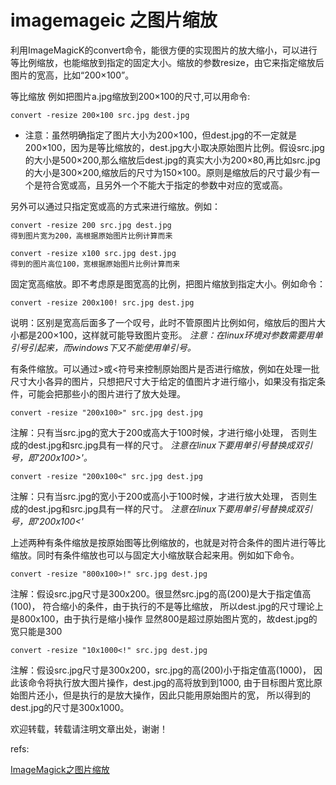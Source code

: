 # imagemageic 之图片缩放

利用ImageMagicK的convert命令，能很方便的实现图片的放大缩小，可以进行等比例缩放，也能缩放到指定的固定大小。缩放的参数resize，由它来指定缩放后图片的宽高，比如“200×100”。

等比缩放 例如把图片a.jpg缩放到200×100的尺寸,可以用命令:

	convert -resize 200×100 src.jpg dest.jpg

* 注意：虽然明确指定了图片大小为200×100，但dest.jpg的不一定就是200×100，因为是等比缩放的，dest.jpg大小取决原始图片比例。假设src.jpg的大小是500×200,那么缩放后dest.jpg的真实大小为200×80,再比如src.jpg的大小是300×200,缩放后的尺寸为150×100。原则是缩放后的尺寸最少有一个是符合宽或高，且另外一个不能大于指定的参数中对应的宽或高。

另外可以通过只指定宽或高的方式来进行缩放。例如：

	convert -resize 200 src.jpg dest.jpg
	得到图片宽为200，高根据原始图片比例计算而来

	convert -resize x100 src.jpg dest.jpg
	得到的图片高位100，宽根据原始图片比例计算而来

固定宽高缩放。即不考虑原是图宽高的比例，把图片缩放到指定大小。例如命令：

	convert -resize 200x100! src.jpg dest.jpg

说明：区别是宽高后面多了一个叹号，此时不管原图片比例如何，缩放后的图片大小都是200×100，这样就可能导致图片变形。
*注意：在linux环境对参数需要用单引号引起来，而windows下又不能使用单引号。*

有条件缩放。可以通过>或<符号来控制原始图片是否进行缩放，例如在处理一批尺寸大小各异的图片，只想把尺寸大于给定的值图片才进行缩小，如果没有指定条件，可能会把那些小的图片进行了放大处理。

	convert -resize "200x100>" src.jpg dest.jpg
注解：只有当src.jpg的宽大于200或高大于100时候，才进行缩小处理，
否则生成的dest.jpg和src.jpg具有一样的尺寸。
*注意在linux下要用单引号替换成双引号，即'200x100>'。*

	convert -resize "200x100<" src.jpg dest.jpg
注解：只有当src.jpg的宽小于200或高小于100时候，才进行放大处理，
否则生成的dest.jpg和src.jpg具有一样的尺寸。
*注意在linux下要用单引号替换成双引号，即'200x100<'*

上述两种有条件缩放是按原始图等比例缩放的，也就是对符合条件的图片进行等比缩放。同时有条件缩放也可以与固定大小缩放联合起来用。例如如下命令。

	convert -resize "800x100>!" src.jpg dest.jpg
注解：假设src.jpg尺寸是300x200。很显然src.jpg的高(200)是大于指定值高(100)，
符合缩小的条件，由于执行的不是等比缩放，
所以dest.jpg的尺寸理论上是800x100，由于执行是缩小操作
显然800是超过原始图片宽的，故dest.jpg的宽只能是300

	convert -resize "10x1000<!" src.jpg dest.jpg
注解：假设src.jpg尺寸是300x200，src.jpg的高(200)小于指定值高(1000)，
因此该命令将执行放大图片操作，dest.jpg的高将放到到1000,
由于目标图片宽比原始图片还小，但是执行的是放大操作，因此只能用原始图片的宽，
所以得到的dest.jpg的尺寸是300x1000。

欢迎转载，转载请注明文章出处，谢谢！




refs:  

[ImageMagick之图片缩放](http://www.netingcn.com/imagemagick-resize.html)